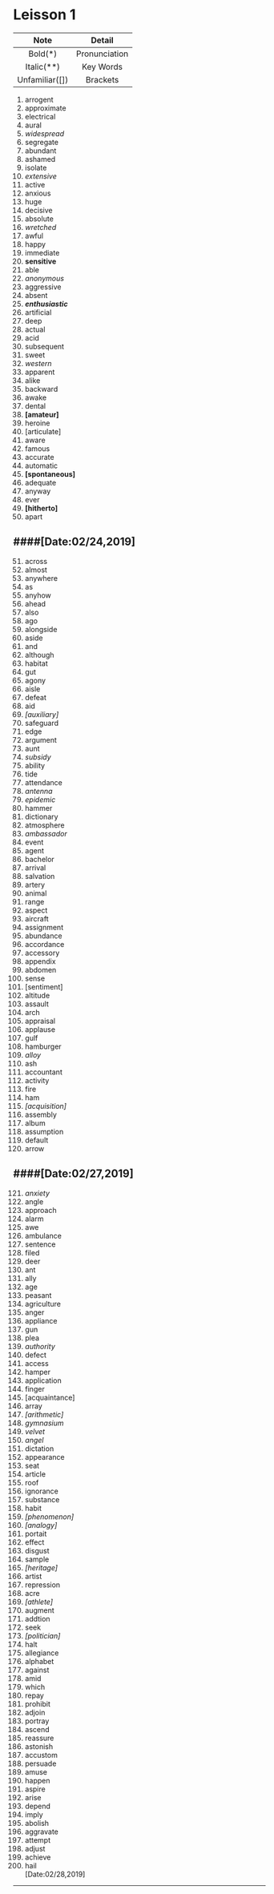 # Leisson 1

Note|Detail
:---:|:---:
Bold(\*)|Pronunciation
Italic(\**)|Key Words
Unfamiliar(\[])|Brackets

01. arrogent  
02. approximate  
03. electrical  
04. aural  
05. *widespread*  
06. segregate  
07. abundant  
08. ashamed  
09. isolate  
10. *extensive*  
11. active  
12. anxious  
13. huge  
14. decisive  
15. absolute  
16. *wretched*  
17. awful  
18. happy  
19. immediate   
20. **sensitive**  
21. able  
22. *anonymous*  
23. aggressive  
24. absent  
25. ***enthusiastic***  
26. artificial  
27. deep  
28. actual  
29. acid  
30. subsequent  
31. sweet  
32. *western*    
33. apparent  
34. alike  
35. backward  
36. awake  
37. dental  
38. **[amateur]**  
39. heroine  
40. [articulate]  
41. aware  
42. famous  
43. accurate  
44. automatic  
45. **[spontaneous]**  
46. adequate  
47. anyway  
48. ever  
49. **[hitherto]**  
50. apart

####[Date:02/24,2019]  
---
51. across  
52. almost  
53. anywhere  
54. as  
55. anyhow  
56. ahead
57. also    
58. ago  
59. alongside  
60. aside  
61. and  
62. although  
63. habitat  
64. gut  
65. agony  
66. aisle  
67. defeat  
68. aid  
69. *[auxiliary]*
70. safeguard
71. edge  
72. argument  
73. aunt  
74. *subsidy*  
75. ability  
76. tide  
77. attendance  
78. *antenna*  
79. *epidemic*  
80. hammer
81. dictionary  
82. atmosphere  
83. *ambassador*  
84. event  
85. agent  
86. bachelor  
87. arrival  
88. salvation  
89. artery  
90. animal  
91. range   
92. aspect  
93. aircraft  
94. assignment  
95. abundance  
96. accordance   
97. accessory  
98. appendix  
99. abdomen   
100. sense  
101. [sentiment]   
102. altitude  
103. assault  
104. arch  
105. appraisal  
106. applause  
107. gulf  
108. hamburger  
109. *alloy*  
110. ash  
111. accountant  
112. activity  
113. fire  
114. ham  
115. *[acquisition]*  
116. assembly   
117. album  
118. assumption  
119. default  
120. arrow  

####[Date:02/27,2019]  
----  
121. *anxiety*  
122. angle  
123. approach  
124. alarm  
125. awe  
126. ambulance  
127. sentence  
128. filed  
129. deer  
130. ant  
131. ally  
132. age  
133. peasant  
134. agriculture  
135. anger  
136. appliance  
137. gun  
138. plea  
139. *authority*    
140. defect    
141. access  
142. hamper  
143. application  
144. finger  
145. [acquaintance]  
146. array  
147. *[arithmetic]*  
148. *gymnasium*  
149. *velvet*  
150. *angel*  
151. dictation  
152. appearance  
153. seat  
154. article  
155. roof  
156. ignorance  
157. substance  
158. habit  
159. *[phenomenon]*  
160. *[analogy]*  
161. portait  
162. effect  
163. disgust  
164. sample  
165. *[heritage]*  
166. artist  
167. repression   
168. acre   
169. *[athlete]*  
170. augment  
171. addtion  
172. seek  
173. *[politician]*  
174. halt  
175. allegiance  
176. alphabet  
177. against  
178. amid  
179. which  
180. repay  
181. prohibit  
182. adjoin  
183. portray  
184. ascend  
185. reassure  
186. astonish 
187. accustom  
188. persuade  
189. amuse  
190. happen  
191. aspire  
192. arise  
193. depend  
194. imply  
195. abolish  
196. aggravate  
197. attempt  
198. adjust  
199. achieve  
200. hail  
[Date:02/28,2019]
---